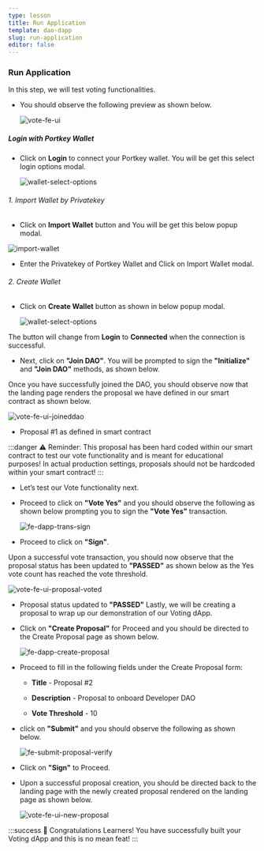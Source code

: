 ```yaml
---
type: lesson
title: Run Application
template: dao-dapp
slug: run-application
editor: false
---
```


### Run Application

In this step, we will test voting functionalities.

- You should observe the following preview as shown below.

  ![vote-fe-ui](../../../../../assets/vote-fe-ui-1.png)

##### Login with Portkey Wallet

- Click on **Login** to connect your Portkey wallet. You will be get this select login options modal.

  ![wallet-select-options](../../../../../assets/wallet-select-options.png)

###### 1. Import Wallet by Privatekey 

  - Click on **Import Wallet** button and You will be get this below popup modal.

  ![import-wallet](../../../../../assets/import-wallet.png)

  - Enter the Privatekey of Portkey Wallet and Click on Import Wallet modal.

###### 2. Create Wallet

  - Click on **Create Wallet** button as shown in below popup modal.

    ![wallet-select-options](../../../../../assets/wallet-select-options.png)

The button will change from **Login** to **Connected** when the connection is successful.



- Next, click on **"Join DAO"**. You will be prompted to sign the **"Initialize"** and **"Join DAO"** methods, as shown below.

Once you have successfully joined the DAO, you should observe now that the landing page renders the proposal we have defined in our smart contract as shown below.

![vote-fe-ui-joineddao](../../../../../assets/vote-fe-ui-joineddao.png)

- Proposal #1 as defined in smart contract

:::danger
⚠️ Reminder: This proposal has been hard coded within our smart contract to test our vote functionality and is meant for educational purposes! In actual production settings, proposals should not be hardcoded within your smart contract!
:::

- Let’s test our Vote functionality next.

- Proceed to click on **"Vote Yes"** and you should observe the following as shown below prompting you to sign the **"Vote Yes"** transaction.

  ![fe-dapp-trans-sign](../../../../../assets/fe-dapp-trans-sign.png)

- Proceed to click on **"Sign"**.

Upon a successful vote transaction, you should now observe that the proposal status has been updated to **"PASSED"** as shown below as the Yes vote count has reached the vote threshold.

![vote-fe-ui-proposal-voted](../../../../../assets/vote-fe-ui-proposal-voted.png)

- Proposal status updated to **"PASSED"** Lastly, we will be creating a proposal to wrap up our demonstration of our Voting dApp.

- Click on **"Create Proposal"** for Proceed and you should be directed to the Create Proposal page as shown below.

  ![fe-dapp-create-proposal](../../../../../assets/fe-dapp-create-proposal.png)

- Proceed to fill in the following fields under the Create Proposal form:

  - **Title** - Proposal #2

  - **Description** - Proposal to onboard Developer DAO

  - **Vote Threshold** - 10

- click on **"Submit"** and you should observe the following as shown below.

  ![fe-submit-proposal-verify](../../../../../assets/fe-submit-proposal-verify.png)

- Click on **"Sign"** to Proceed.

- Upon a successful proposal creation, you should be directed back to the landing page with the newly created proposal rendered on the landing page as shown below.

  ![vote-fe-ui-new-proposal](../../../../../assets/vote-fe-ui-new-proposal.png)

:::success
🎉 Congratulations Learners! You have successfully built your Voting dApp and this is no mean feat!
:::
